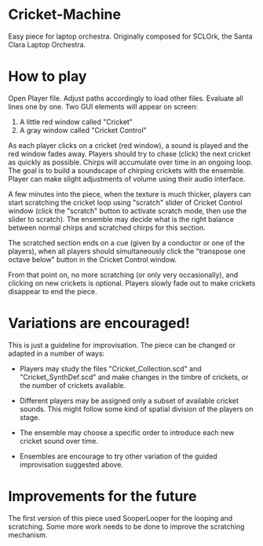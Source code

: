 Cricket-Machine
===============

Easy piece for laptop orchestra.
Originally composed for SCLOrk, the Santa Clara Laptop Orchestra.

# How to play

Open Player file. Adjust paths accordingly to load other files.
Evaluate all lines one by one. Two GUI elements will appear on screen:

1) A little red window called "Cricket"
2) A gray window called "Cricket Control"

As each player clicks on a cricket (red window), a sound is played and the red window fades away. Players should try to chase (click) the next cricket as quickly as possible. Chirps will accumulate over time in an ongoing loop. The goal is to build a soundscape of chirping crickets with the ensemble. Player can make slight adjustments of volume using their audio interface.

A few minutes into the piece, when the texture is much thicker, players can start scratching the cricket loop using "scratch" slider of Cricket Control window (click the "scratch" button to activate scratch mode, then use the slider to scratch). The ensemble may decide what is the right balance between normal chirps and scratched chirps for this section.

The scratched section ends on a cue (given by a conductor or one of the players), when all players should simultaneously click the "transpose one octave below" button in the Cricket Control window.

From that point on, no more scratching (or only very occasionally), and clicking on new crickets is optional. Players slowly fade out to make crickets disappear to end the piece.

# Variations are encouraged!

This is just a guideline for improvisation. The piece can be changed or adapted in a number of ways:

* Players may study the files "Cricket_Collection.scd" and "Cricket_SynthDef.scd" and make changes in the timbre of crickets, or the number of crickets available.

* Different players may be assigned only a subset of available cricket sounds. This might follow some kind of spatial division of the players on stage.

* The ensemble may choose a specific order to introduce each new cricket sound over time.

* Ensembles are encourage to try other variation of the guided improvisation suggested above.

# Improvements for the future

The first version of this piece used SooperLooper for the looping and scratching. Some more work needs to be done to improve the scratching mechanism.


